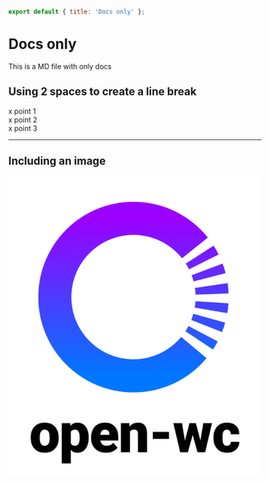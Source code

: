 ```js script
export default { title: 'Docs only' };
```

# Docs only

This is a MD file with only docs

## Using 2 spaces to create a line break

x point 1  
x point 2  
x point 3

---

## Including an image

![mdjs logo](https://raw.githubusercontent.com/open-wc/open-wc/master/assets/images/logo.png)
